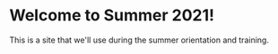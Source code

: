 Welcome to Summer 2021! 
============================

This is a site that we'll use during the summer orientation and training. 